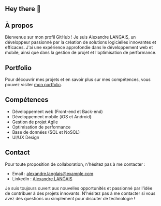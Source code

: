 ## Hey there 👋

## À propos

Bienvenue sur mon profil GitHub ! Je suis Alexandre LANGAIS, un développeur passionné par la création de solutions logicielles innovantes et efficaces. J'ai une expérience approfondie dans le développement web et mobile, ainsi que dans la gestion de projet et l'optimisation de performance.

## Portfolio

Pour découvrir mes projets et en savoir plus sur mes compétences, vous pouvez visiter [mon portfolio](https://www.notion.so/alexandrelanglais/Alexandre-LANGLAIS-b913204bd696484fa3b8f7b148aee413).

## Compétences

- Développement web (Front-end et Back-end)
- Développement mobile (iOS et Android)
- Gestion de projet Agile
- Optimisation de performance
- Base de données (SQL et NoSQL)
- UI/UX Design

## Contact

Pour toute proposition de collaboration, n'hésitez pas à me contacter :

- Email : [alexandre.langlais@example.com](mailto:alexandre.langlais@example.com)
- LinkedIn : [Alexandre LANGAIS](https://www.linkedin.com/in/alexandre-langlais)

Je suis toujours ouvert aux nouvelles opportunités et passionné par l'idée de contribuer à des projets innovants. N'hésitez pas à me contacter si vous avez des questions ou simplement pour discuter de technologie !

